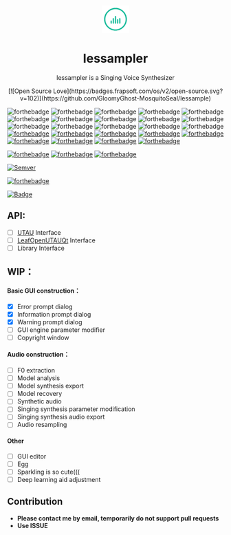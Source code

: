 <p align="center"><img width="64" src="Resources/icon_128.gif" alt="lessampler logo"></p>
<h1 align="center">lessampler</h1>
<p align="center">lessampler is a Singing Voice Synthesizer</p>

<p align="center">
[![Open Source Love](https://badges.frapsoft.com/os/v2/open-source.svg?v=102)](https://github.com/GloomyGhost-MosquitoSeal/lessample)
<p/>
<p align="center">

![forthebadge](https://forthebadge.com/images/badges/built-by-crips.svg)
![forthebadge](https://forthebadge.com/images/badges/built-by-developers.svg)
![forthebadge](https://forthebadge.com/images/badges/built-by-hipsters.svg)
![forthebadge](https://forthebadge.com/images/badges/built-with-love.svg)
![forthebadge](https://forthebadge.com/images/badges/built-with-swag.svg)
![forthebadge](https://forthebadge.com/images/badges/built-with-resentment.svg)
![forthebadge](https://forthebadge.com/images/badges/built-with-science.svg)
![forthebadge](https://forthebadge.com/images/badges/powered-by-case-western-reserve.svg)
![forthebadge](https://forthebadge.com/images/badges/powered-by-comcast.svg)
![forthebadge](https://forthebadge.com/images/badges/powered-by-electricity.svg)
![forthebadge](https://forthebadge.com/images/badges/powered-by-jeffs-keyboard.svg)
![forthebadge](https://forthebadge.com/images/badges/powered-by-netflix.svg)
![forthebadge](https://forthebadge.com/images/badges/powered-by-oxygen.svg)
![forthebadge](https://forthebadge.com/images/badges/powered-by-water.svg)
![forthebadge](https://forthebadge.com/images/badges/powered-by-watergate.svg)
[![forthebadge](https://forthebadge.com/images/badges/powered-by-electricity.svg)](https://forthebadge.com)
[![forthebadge](https://forthebadge.com/images/badges/gluten-free.svg)](https://forthebadge.com)
[![forthebadge](https://forthebadge.com/images/badges/oooo-kill-em.svg)](https://forthebadge.com)
[![forthebadge](https://forthebadge.com/images/badges/contains-cat-gifs.svg)](https://forthebadge.com)
[![forthebadge](https://forthebadge.com/images/badges/ages-12.svg)](https://forthebadge.com)
[![forthebadge](https://forthebadge.com/images/badges/check-it-out.svg)](https://forthebadge.com)
[![forthebadge](https://forthebadge.com/images/badges/for-you.svg)](https://forthebadge.com)
[![forthebadge](https://forthebadge.com/images/badges/makes-people-smile.svg)](https://forthebadge.com)
[![forthebadge](https://forthebadge.com/images/badges/uses-git.svg)](https://forthebadge.com)


[![forthebadge](https://forthebadge.com/images/badges/made-with-c-plus-plus.svg)](https://forthebadge.com)
[![forthebadge](https://forthebadge.com/images/badges/made-with-c.svg)](https://forthebadge.com)
[![forthebadge](https://forthebadge.com/images/badges/made-with-python.svg)](https://forthebadge.com)

[![Semver](http://img.shields.io/SemVer/2.0.0.png)](http://semver.org/spec/v2.0.0.html)

[![forthebadge](https://forthebadge.com/images/badges/you-didnt-ask-for-this.svg)](https://forthebadge.com)

[![Badge](https://img.shields.io/badge/link-996.icu-%23FF4D5B.svg?style=flat-square)](https://996.icu/#/en_US)

<p/>

## API:
- [ ] [UTAU](http://utau2008.xrea.jp/) Interface
- [ ] [LeafOpenUTAUQt](https://github.com/shine5402/LeafOpenUTAUQt) Interface
- [ ] Library Interface

## WIP：
#### Basic GUI construction：
- [X] Error prompt dialog
- [X] Information prompt dialog
- [X] Warning prompt dialog
- [ ] GUI engine parameter modifier
- [ ] Copyright window

#### Audio construction：
- [ ] F0 extraction
- [ ] Model analysis
- [ ] Model synthesis export
- [ ] Model recovery
- [ ] Synthetic audio
- [ ] Singing synthesis parameter modification
- [ ] Singing synthesis audio export
- [ ] Audio resampling

#### Other
- [ ] GUI editor
- [ ] Egg
- [ ] Sparkling is so cute(((
- [ ] Deep learning aid adjustment

## Contribution
- **Please contact me by email, temporarily do not support pull requests**  
- **Use ISSUE**
